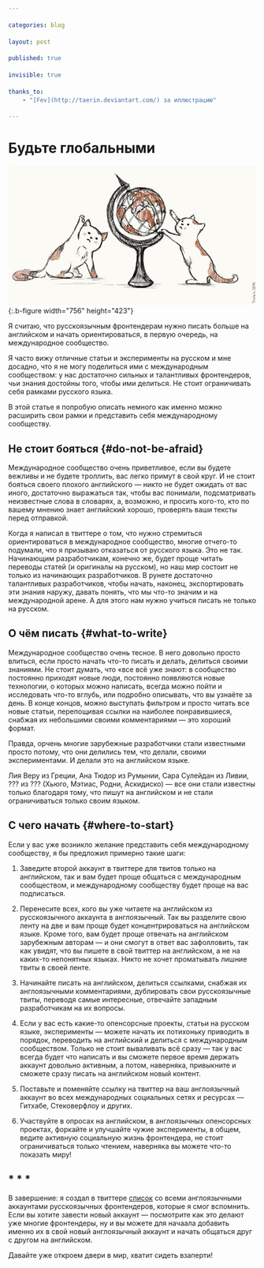 ```yaml
---

categories: blog

layout: post

published: true

invisible: true

thanks_to:
    - "[Fev](http://taerin.deviantart.com/) за иллюстрацию"

---
```


# Будьте глобальными

![Котики мыслят глобально](/pictures/be-global.jpg){:.b-figure width="756" height="423"}

Я считаю, что русскоязычным фронтендерам нужно писать больше на английском и начать ориентироваться, в первую очередь, на международное сообщество.

Я часто вижу отличные статьи и эксперименты на русском и мне досадно, что я не могу поделиться ими с международным сообществом: у нас достаточно сильных и талантливых фронтендеров, чьи знания достойны того, чтобы ими делиться. Не стоит ограничивать себя рамками русского языка.

В этой статье я попробую описать немного как именно можно расширить свои рамки и представить себя международному сообществу.

## Не стоит бояться {#do-not-be-afraid}

Международное сообщество очень приветливое, если вы будете вежливы и не будете троллить, вас легко примут в свой круг. И не стоит бояться своего плохого английского — никто не будет ожидать от вас иного, достаточно выражаться так, чтобы вас понимали, подсматривать неизвестные слова в словарях, а, возможно, и просить кого-то, кто по вашему мнению знает английский хорошо, проверять ваши тексты перед отправкой.

Когда я написал в твиттере о том, что нужно стремиться ориентироваться в международное сообщество, многие отчего-то подумали, что я призываю отказаться от русского языка. Это не так. Начинающим разработчикам, конечно же, будет проще читать переводы статей (и оригиналы на русском), но наш мир состоит не только из начинающих разработчиков. В рунете достаточно талантливых разработчиков, чтобы начать, наконец, экспортировать эти знания наружу, давать понять, что мы что-то значим и на международной арене. А для этого нам нужно учиться писать не только на русском.

## О чём писать {#what-to-write}

Международное сообщество очень тесное. В него довольно просто влиться, если просто начать что-то писать и делать, делиться своими знаниями. Не стоит думать, что «все всё уже знают: в сообщество постоянно приходят новые люди, постоянно появляются новые технологии, о которых можно написать, всегда можно пойти и исследовать что-то вглубь, или подробно описывать, что вы узнаёте за день. В конце концов, можно выступать фильтром и просто читать все новые статьи, перепощивая ссылки на наиболее понравившиеся, снабжая их небольшими своими комментариями — это хороший формат.

Правда, орчень многие зарубежные разработчики стали известными просто потому, что они делились тем, что делали, своими экспериментами. И делали это на английском языке.

Лия Веру из Греции, Ана Тюдор из Румынии, Сара Сулейдан из Ливии, ??? из ??? (Хьюго, Мэтиас, Родни, Аскидиско) — все они стали известны только благодаря тому, что пишут на английском и не стали ограничиваться только своим языком.

## С чего начать {#where-to-start}

Если у вас уже возникло желание представить себя международному сообществу, я бы предложил примерно такие шаги:

1. Заведите второй аккаунт в твиттере для твитов только на английском, так и вам будет проще общаться с международным сообществом, и международному сообществу будет проще на вас подписаться.

2. Перенесите всех, кого вы уже читаете на английском из русскоязычного аккаунта в англоязычный. Так вы разделите свою ленту на две и вам проще будет концентрироваться на английском языке. Кроме того, вам будет проще отвечать на английском зарубежным авторам — и они смогут в ответ вас зафолловить, так как увидят, что вы пишете в свой твиттер на английском, а не на каких-то непонятных языках. Никто не хочет проматывать лишние твиты в своей ленте.

3. Начинайте писать на английском, делиться ссылками, снабжая их англоязычными комментариями, дублировать свои русскоязычные твиты, переводя самые интересные, отвечайте западным разработчикам на их вопросы.

4. Если у вас есть какие-то опенсорсные проекты, статьи на русском языке, эксперименты — можете начать их потихоньку приводить в порядок, переводить на английский и делиться с международным сообществом. Только не стоит вываливать всё сразу — так у вас всегда будет что написать и вы сможете первое время держать аккаунт довольно активным, а потом, наверняка, привыкните и сможете сразу писать на английском новый контент.

5. Поставьте и поменяйте ссылку на твиттер на ваш англоязычный аккаунт во всех международных социальных сетях и ресурсах — Гитхабе, Стековерфлоу и других.

6. Участвуйте в опросах на английском, в англоязычных опенсорсных проектах, форкайте и улучшайте чужие эксперименты, в общем, ведите активную социальную жизнь фронтендера, не стоит ограничиваться только чтением, наверняка вы можете что-то показать миру!

## * * *

В завершение: я создал в твиттере [список](https://twitter.com/ki_zu/lists/runglish-webdev) со всеми англоязычными аккаунтами русскоязычных фронтендеров, которые я смог вспомнить. Если вы хотите завести новый аккаунт — посмотрите как это делают уже многие фронтендеры, ну и вы можете для начаала добавить именно их в свой новый англоязычный аккаунт и начать общаться друг с другом на английском.

Давайте уже откроем двери в мир, хватит сидеть взаперти!

